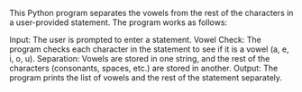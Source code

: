 This Python program separates the vowels from the rest of the characters in a user-provided statement.
The program works as follows:

Input: The user is prompted to enter a statement.
Vowel Check: The program checks each character in the statement to see if it is a vowel (a, e, i, o, u).
Separation: Vowels are stored in one string, and the rest of the characters (consonants, spaces, etc.) are stored in another.
Output: The program prints the list of vowels and the rest of the statement separately.
